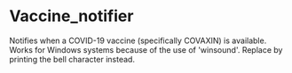 # Vaccine_notifier
Notifies when a COVID-19 vaccine (specifically COVAXIN) is available.
Works for Windows systems because of the use of 'winsound'. Replace by printing the bell character instead.
